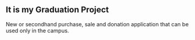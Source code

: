 ## It is my Graduation Project

New or secondhand purchase, sale and donation application that can be used only in the campus.

